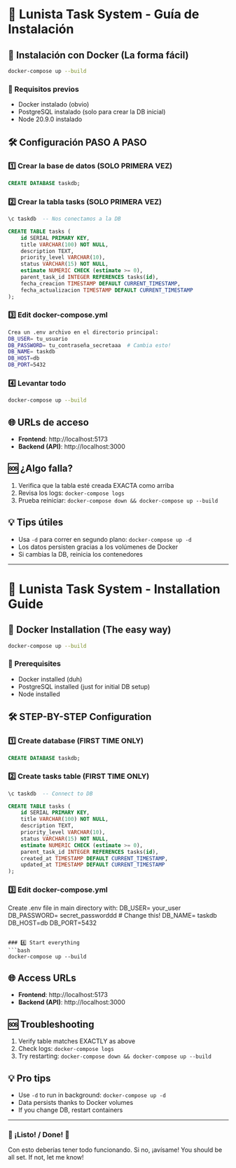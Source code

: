 # 📝 Lunista Task System - Guía de Instalación

## 🚀 Instalación con Docker (La forma fácil)

```bash
docker-compose up --build
```

### 🔧 Requisitos previos
- Docker instalado (obvio)
- PostgreSQL instalado (solo para crear la DB inicial)
- Node 20.9.0 instalado
## 🛠 Configuración PASO A PASO

### 1️⃣ Crear la base de datos (SOLO PRIMERA VEZ)
```sql
CREATE DATABASE taskdb;
```

### 2️⃣ Crear la tabla tasks (SOLO PRIMERA VEZ)
```sql
\c taskdb  -- Nos conectamos a la DB

CREATE TABLE tasks (
    id SERIAL PRIMARY KEY,
    title VARCHAR(100) NOT NULL,
    description TEXT,
    priority_level VARCHAR(10),
    status VARCHAR(15) NOT NULL,
    estimate NUMERIC CHECK (estimate >= 0),
    parent_task_id INTEGER REFERENCES tasks(id),
    fecha_creacion TIMESTAMP DEFAULT CURRENT_TIMESTAMP,
    fecha_actualizacion TIMESTAMP DEFAULT CURRENT_TIMESTAMP
);
```
### 3️⃣ Edit docker-compose.yml
```bash
Crea un .env archivo en el directorio principal:
DB_USER= tu_usuario
DB_PASSWORD= tu_contraseña_secretaaa  # Cambia esto!
DB_NAME= taskdb
DB_HOST=db
DB_PORT=5432
```

### 4️⃣ Levantar todo
```bash
docker-compose up --build
```

## 🌐 URLs de acceso
- **Frontend**: http://localhost:5173
- **Backend (API)**: http://localhost:3000

## 🆘 ¿Algo falla?
1. Verifica que la tabla esté creada EXACTA como arriba
2. Revisa los logs: `docker-compose logs`
3. Prueba reiniciar: `docker-compose down && docker-compose up --build`

## 💡 Tips útiles
- Usa `-d` para correr en segundo plano: `docker-compose up -d`
- Los datos persisten gracias a los volúmenes de Docker
- Si cambias la DB, reinicia los contenedores

---

# 📝 Lunista Task System - Installation Guide

## 🚀 Docker Installation (The easy way)

```bash
docker-compose up --build
```

### 🔧 Prerequisites
- Docker installed (duh)
- PostgreSQL installed (just for initial DB setup)
- Node installed
## 🛠 STEP-BY-STEP Configuration

### 1️⃣ Create database (FIRST TIME ONLY)
```sql
CREATE DATABASE taskdb;
```

### 2️⃣ Create tasks table (FIRST TIME ONLY)
```sql
\c taskdb  -- Connect to DB

CREATE TABLE tasks (
    id SERIAL PRIMARY KEY,
    title VARCHAR(100) NOT NULL,
    description TEXT,
    priority_level VARCHAR(10),
    status VARCHAR(15) NOT NULL,
    estimate NUMERIC CHECK (estimate >= 0),
    parent_task_id INTEGER REFERENCES tasks(id),
    created_at TIMESTAMP DEFAULT CURRENT_TIMESTAMP,
    updated_at TIMESTAMP DEFAULT CURRENT_TIMESTAMP
);
```

### 3️⃣ Edit docker-compose.yml
Create .env file in main directory with:
DB_USER= your_user
DB_PASSWORD= secret_passworddd  # Change this!
DB_NAME= taskdb
DB_HOST=db
DB_PORT=5432
```

### 4️⃣ Start everything
```bash
docker-compose up --build
```

## 🌐 Access URLs
- **Frontend**: http://localhost:5173
- **Backend (API)**: http://localhost:3000

## 🆘 Troubleshooting
1. Verify table matches EXACTLY as above
2. Check logs: `docker-compose logs`
3. Try restarting: `docker-compose down && docker-compose up --build`

## 💡 Pro tips
- Use `-d` to run in background: `docker-compose up -d`
- Data persists thanks to Docker volumes
- If you change DB, restart containers

---

### 🎉 ¡Listo! / Done! 🎉
Con esto deberías tener todo funcionando. Si no, ¡avísame!
You should be all set. If not, let me know!